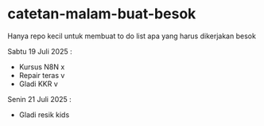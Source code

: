 # catetan-malam-buat-besok
Hanya repo kecil untuk membuat to do list apa yang harus dikerjakan besok

Sabtu 19 Juli 2025 :
- Kursus N8N x
- Repair teras v
- Gladi KKR v

Senin 21 Juli 2025 :
- Gladi resik kids
